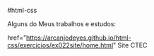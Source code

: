 #html-css

Alguns do Meus trabalhos e estudos:

<a>href="https://arcanjodeyes.github.io/html-css/exercicios/ex022site/home.html" Site CTEC</a>